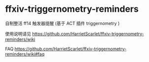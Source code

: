 # ffxiv-triggernometry-reminders
自制整活 ff14 触发器提醒 (基于 ACT 插件 triggernometry )

使用说明请见
https://github.com/HarrietScarlet/ffxiv-triggernometry-reminders/wiki

FAQ
https://github.com/HarrietScarlet/ffxiv-triggernometry-reminders/wiki#faq
